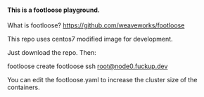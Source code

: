 #### This is a footloose playground.

What is footloose?
https://github.com/weaveworks/footloose

This repo uses centos7 modified image for development.

Just download the repo. Then:

footloose create
footloose ssh root@node0.fuckup.dev

You can edit the footloose.yaml to increase the cluster size of the containers. 